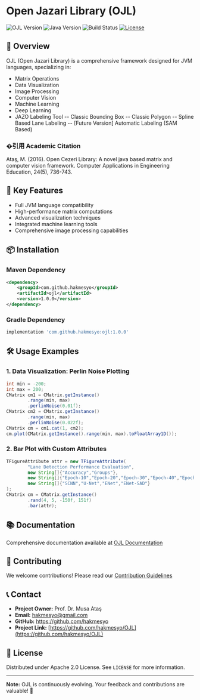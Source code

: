 # Open Jazari Library (OJL)

![OJL Version](https://img.shields.io/badge/OJL-1.0.0-orange.svg)
![Java Version](https://img.shields.io/badge/Java-8+-blue.svg)
![Build Status](https://img.shields.io/badge/build-passing-brightgreen.svg)
[![License](https://img.shields.io/badge/License-Apache%202.0-yellow.svg)](https://opensource.org/licenses/Apache-2.0)

## 📘 Overview

OJL (Open Jazari Library) is a comprehensive framework designed for JVM languages, specializing in:
- Matrix Operations
- Data Visualization
- Image Processing
- Computer Vision
- Machine Learning
- Deep Learning
- JAZO Labeling Tool
-- Classic Bounding Box
-- Classic Polygon
-- Spline Based Lane Labeling
-- [Future Version] Automatic Labeling (SAM Based)

### �引用 Academic Citation

Ataş, M. (2016). Open Cezeri Library: A novel java based matrix and computer vision framework. Computer Applications in Engineering Education, 24(5), 736-743.

## 🚀 Key Features

- Full JVM language compatibility
- High-performance matrix computations
- Advanced visualization techniques
- Integrated machine learning tools
- Comprehensive image processing capabilities

## 📦 Installation

### Maven Dependency

```xml
<dependency>
    <groupId>com.github.hakmesyo</groupId>
    <artifactId>ojl</artifactId>
    <version>1.0.0</version>
</dependency>
```

### Gradle Dependency

```groovy
implementation 'com.github.hakmesyo:ojl:1.0.0'
```

## 🛠 Usage Examples

### 1. Data Visualization: Perlin Noise Plotting

```java
int min = -200;  
int max = 200;  
CMatrix cm1 = CMatrix.getInstance()  
        .range(min, max)  
        .perlinNoise(0.01f);  
CMatrix cm2 = CMatrix.getInstance()  
        .range(min, max)  
        .perlinNoise(0.022f);  
CMatrix cm = cm1.cat(1, cm2);  
cm.plot(CMatrix.getInstance().range(min, max).toFloatArray1D());
```

### 2. Bar Plot with Custom Attributes

```java
TFigureAttribute attr = new TFigureAttribute(
        "Lane Detection Performance Evaluation",
        new String[]{"Accuracy","Groups"},
        new String[]{"Epoch-10","Epoch-20","Epoch-30","Epoch-40","Epoch-50"},
        new String[]{"SCNN","U-Net","ENet","ENet-SAD"}
);
CMatrix cm = CMatrix.getInstance()
        .rand(4, 5, -150f, 151f)
        .bar(attr);
```

## 📚 Documentation

Comprehensive documentation available at [OJL Documentation](https://github.com/hakmesyo/OJL/wiki)

## 🤝 Contributing

We welcome contributions! Please read our [Contribution Guidelines](CONTRIBUTING.md)

## 📞 Contact

- **Project Owner:** Prof. Dr. Musa Ataş
- **Email:** hakmesyo@gmail.com
- **GitHub:** https://github.com/hakmesyo
- **Project Link:** [https://github.com/hakmesyo/OJL](https://github.com/hakmesyo/OJL)

## 📜 License

Distributed under Apache 2.0 License. See `LICENSE` for more information.

---

**Note:** OJL is continuously evolving. Your feedback and contributions are valuable! 🌈